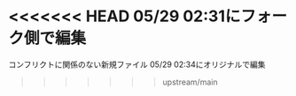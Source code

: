 <<<<<<< HEAD
05/29 02:31にフォーク側で編集
=======
コンフリクトに関係のない新規ファイル
05/29 02:34にオリジナルで編集
>>>>>>> upstream/main
